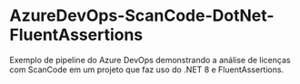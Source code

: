 # AzureDevOps-ScanCode-DotNet-FluentAssertions
Exemplo de pipeline do Azure DevOps demonstrando a análise de licenças com ScanCode em um projeto que faz uso do .NET 8 e FluentAssertions.

